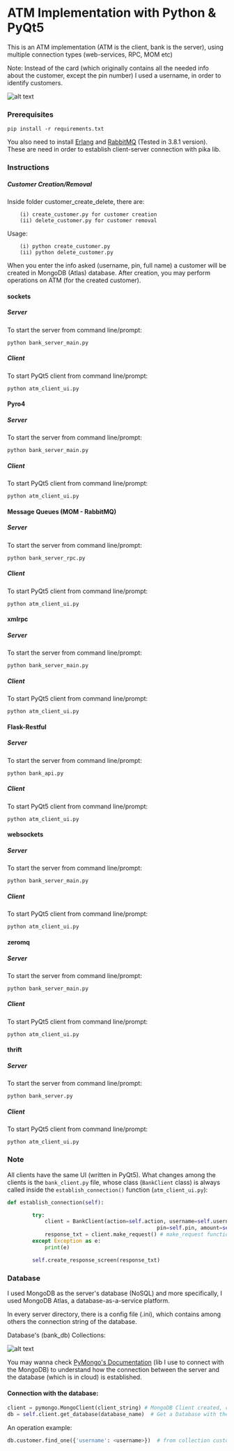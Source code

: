 
# ATM Implementation with Python & PyQt5

This is an ATM implementation (ATM is the client, bank is the server), using multiple connection types (web-services,
RPC, MOM etc)

Note: Instead of the card (which originally contains all the needed info about the customer, except the pin number) I used a username, in order to identify customers.

![alt text](https://i.imgur.com/jnouuEE.png "ATM Interface in PyQt5")

### Prerequisites

```
pip install -r requirements.txt
```
You also need to install [Erlang](https://www.erlang.org/downloads "Erlang's Download Page") and [RabbitMQ](https://www.rabbitmq.com/download.html "RabbitMQ's Download Page") (Tested in 3.8.1 version). These are need in order to establish client-server connection with pika lib. 

### Instructions

##### Customer Creation/Removal

Inside folder customer_create_delete, there are:

        (i) create_customer.py for customer creation
        (ii) delete_customer.py for customer removal

Usage:

        (i) python create_customer.py
        (ii) python delete_customer.py

When you enter the info asked (username, pin, full name) a customer will be created in MongoDB (Atlas) database. After creation, you may perform operations on ATM (for the created customer).

#### sockets

##### Server

To start the server from command line/prompt:

```
python bank_server_main.py
```
##### Client

To start PyQt5 client from command line/prompt:

```
python atm_client_ui.py
```

#### Pyro4

##### Server

To start the server from command line/prompt:

```
python bank_server_main.py
```
##### Client

To start PyQt5 client from command line/prompt:

```
python atm_client_ui.py
```

#### Message Queues (MOM - RabbitMQ)

##### Server

To start the server from command line/prompt:

```
python bank_server_rpc.py
```
##### Client

To start PyQt5 client from command line/prompt:

```
python atm_client_ui.py
```

#### xmlrpc

##### Server

To start the server from command line/prompt:

```
python bank_server_main.py
```
##### Client

To start PyQt5 client from command line/prompt:

```
python atm_client_ui.py
```

#### Flask-Restful

##### Server

To start the server from command line/prompt:

```
python bank_api.py
```
##### Client

To start PyQt5 client from command line/prompt:

```
python atm_client_ui.py
```

#### websockets

##### Server

To start the server from command line/prompt:

```
python bank_server_main.py
```
##### Client

To start PyQt5 client from command line/prompt:

```
python atm_client_ui.py
```

#### zeromq

##### Server

To start the server from command line/prompt:

```
python bank_server_main.py
```
##### Client

To start PyQt5 client from command line/prompt:

```
python atm_client_ui.py
```

#### thrift

##### Server

To start the server from command line/prompt:

```
python bank_server.py
```
##### Client

To start PyQt5 client from command line/prompt:

```
python atm_client_ui.py
```

### Note

All clients have the same UI (written in PyQt5). What changes among the clients is the ```bank_client.py``` file, whose class (```BankClient``` class) is always called inside the ```establish_connection()``` function (```atm_client_ui.py```):

```python
def establish_connection(self):

        try:
            client = BankClient(action=self.action, username=self.username, 
                                                pin=self.pin, amount=self.amount, new_pin=self.new_pin) # creates a BankClient object
            response_txt = client.make_request() # make_request function is standard for all kinds of connection.                                                       
        except Exception as e:
            print(e)

        self.create_response_screen(response_txt)
```

### Database

I used MongoDB as the server's database (NoSQL) and more specifically, I used MongoDB Atlas, a database-as-a-service platform.

In every server directory, there is a config file (.ini), which contains among others the connection string of the database.

Database's (bank_db) Collections:

![alt text](https://i.imgur.com/GN473Vb.png "bank_db's collections")

You may wanna check [PyMongo's Documentation](https://api.mongodb.com/python/current/ "PyMongo Documentation") (lib I use to connect with the MongoDB) to understand how the connection between the server and the database (which is in cloud) is established.

#### Connection with the database:

```python
client = pymongo.MongoClient(client_string) # MongoDB Client created, client_string is the connection string inside the ini file
db = self.client.get_database(database_name)  # Get a Database with the given name (database_name)
```

An operation example:

```python
db.customer.find_one({'username': <username>})  # from collection customer of db, find one document where field "username" equals to <username>
```
